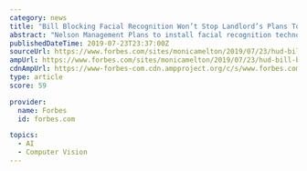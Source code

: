 ```yaml
---
category: news
title: "Bill Blocking Facial Recognition Won’t Stop Landlord’s Plans To Install In Majority Black Building"
abstract: "Nelson Management Plans to install facial recognition technology in a rent-stabilized property in Brooklyn won’t be blocked by a new directive to the Department of Housing and Urban Development(HUD) in a bill that will reportedly be submitted in Congress ..."
publishedDateTime: 2019-07-23T23:37:00Z
sourceUrl: https://www.forbes.com/sites/monicamelton/2019/07/23/hud-bill-blocking-facial-recognition-wont-stop-landlords-plans-to-install-in-majority-black-building/
ampUrl: https://www.forbes.com/sites/monicamelton/2019/07/23/hud-bill-blocking-facial-recognition-wont-stop-landlords-plans-to-install-in-majority-black-building/amp/
cdnAmpUrl: https://www-forbes-com.cdn.ampproject.org/c/s/www.forbes.com/sites/monicamelton/2019/07/23/hud-bill-blocking-facial-recognition-wont-stop-landlords-plans-to-install-in-majority-black-building/amp/
type: article
score: 59

provider:
  name: Forbes
  id: forbes.com

topics:
  - AI
  - Computer Vision
---
```

